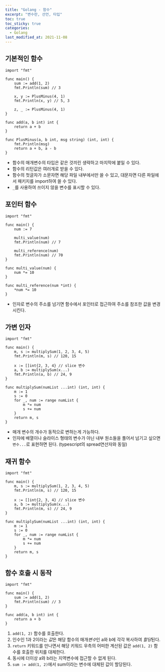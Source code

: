 ```yaml
---
title: "Golang - 함수"
excerpt: "변수란, 선언, 타입"
toc: true
toc_sticky: true
categories:
  - Golang
last_modified_at: 2021-11-08
---
```


## 기본적인 함수

```golang
import "fmt"

func main() {
    sum := add(1, 2)
    fmt.Println(sum) // 3

    x, y := PlusMinus(4, 1)
    fmt.Println(x, y) // 5, 3

    z, _ := PlusMinus(4, 1)
}

func add(a, b int) int {
    return a + b
}

func PlusMinus(a, b int, msg string) (int, int) {
    fmt.Println(msg)
    return a + b, a - b
}
```

- 함수의 매개변수의 타입은 같은 것끼린 생략하고 마지막에 붙일 수 있다.
- 함수의 리턴값은 여러개로 받을 수 있다.
- 함수의 첫글자가 소문자면 해당 파일 내부에서만 쓸 수 있고, 대문자면 다른 파일에서 패키지를 import하여 쓸 수 있다.
- `_`를 사용하여 쓰이지 않을 변수를 표시할 수 있다.

## 포인터 함수

```golang
import "fmt"

func main() {
    num := 7

    multi_value(num)
    fmt.Println(num) // 7

    multi_reference(num)
    fmt.Println(num) // 70
}

func multi_value(num) {
    num *= 10
}

func multi_reference(num *int) {
    *num *= 10
}
```

- 인자로 변수의 주소를 넘기면 함수에서 포인터로 접근하여 주소를 참조한 값을 변경시킨다.

## 가변 인자

```golang
import "fmt"

func main() {
    m, s := multiplySum(1, 2, 3, 4, 5)
    fmt.Println(m, s) // 120, 15

    x := []int{2, 3, 4} // slice 변수
    a, b := multiplySum(x...)
    fmt.Println(a, b) // 24, 9
}

func multiplySum(numList ...int) (int, int) {
    m := 1
    s := 0
    for _, num := range numList {
        m *= num
        s += num
    }
    return m, s
}
```

- 매개 변수의 개수가 동적으로 변하는게 가능하다.
- 인자에 배열이나 슬라이스 형태의 변수가 아닌 내부 원소들을 풀어서 넘기고 싶으면 `변수...`로 표현하면 된다. (typescript의 spread연산자와 동일)

## 재귀 함수

```golang
import "fmt"

func main() {
    m, s := multiplySum(1, 2, 3, 4, 5)
    fmt.Println(m, s) // 120, 15

    x := []int{2, 3, 4} // slice 변수
    a, b := multiplySum(x...)
    fmt.Println(m, s) // 24, 9
}

func multiplySum(numList ...int) (int, int) {
    m := 1
    s := 0
    for _, num := range numList {
        m *= num
        s += num
    }
    return m, s
}
```

## 함수 호출 시 동작

```golang
import "fmt"

func main() {
    sum := add(1, 2)
    fmt.Println(sum) // 3
}

func add(a, b int) int {
    return a + b
}
```

1. `add(1, 2)` 함수를 호출한다.
2. 인수인 1과 2이라는 *값*은 해당 함수의 매개*변수*인 a와 b에 각각 복사하여 *할당*된다.
3. `return` 키워드를 만나면서 해당 키워드 우측의 어떠한 계산된 값은 `add(1, 2)` 함수를 호출한 위치를 대체한다.
4. 동시에 더이상 a와 b라는 지역변수에 접근할 수 없게 된다.
5. `sum := add(1, 2)`에서 sum이라는 변수에 대체된 값이 할당된다.
